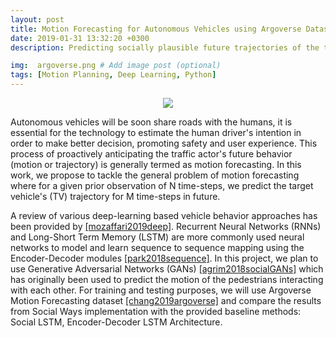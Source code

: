 ```yaml
---
layout: post
title: Motion Forecasting for Autonomous Vehicles using Argoverse Dataset
date: 2019-01-31 13:32:20 +0300
description: Predicting socially plausible future trajectories of the target vehicles in the environment using combination of Seq2Seq Prediction and GANs.

img:  argoverse.png # Add image post (optional)
tags: [Motion Planning, Deep Learning, Python]
---
```


<p align="center">
    <img src="{{site.baseurl}}/assets/img/argoverse.png">
</p>

Autonomous vehicles will be soon share roads with the humans, it is essential for the technology to estimate the human driver's intention in order to make better decision, promoting safety and user experience. This process of proactively anticipating the traffic actor's future behavior (motion or trajectory) is generally termed as motion forecasting. In this work, we propose to tackle the general problem of motion forecasting where for a given prior observation of N time-steps, we predict the target vehicle's (TV) trajectory for M time-steps in future.    

A review of various deep-learning based vehicle behavior approaches has been provided by [[mozaffari2019deep]](https://arxiv.org/abs/1912.11676). Recurrent Neural Networks (RNNs) and Long-Short Term Memory (LSTM) are more commonly used neural networks to model and learn sequence to sequence mapping using the Encoder-Decoder modules [[park2018sequence]](https://arxiv.org/abs/1802.06338). In this project, we plan to use Generative Adversarial Networks (GANs) [[agrim2018socialGANs]](http://openaccess.thecvf.com/content_cvpr_2018/papers/Gupta_Social_GAN_Socially_CVPR_2018_paper.pdf) which has originally been used to predict the motion of the pedestrians interacting with each other. For training and testing purposes, we will use Argoverse Motion Forecasting dataset [[chang2019argoverse]](https://www.argoverse.org/) and compare the results from Social Ways implementation with the provided baseline methods: Social LSTM, Encoder-Decoder LSTM Architecture.